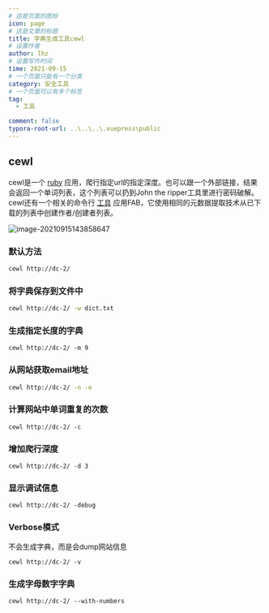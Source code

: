 ```yaml
---
# 这是页面的图标
icon: page
# 这是文章的标题
title: 字典生成工具cewl
# 设置作者
author: lhz
# 设置写作时间
time: 2021-09-15
# 一个页面只能有一个分类
category: 安全工具
# 一个页面可以有多个标签
tag:
  - 工具

comment: false
typora-root-url: ..\..\..\.vuepress\public
---
```

## cewl
cewl是一个 [ruby](http://www.codercto.com/category/ruby.html) 应用，爬行指定url的指定深度。也可以跟一个外部链接，结果会返回一个单词列表，这个列表可以扔到John the ripper工具里进行密码破解。cewl还有一个相关的命令行 [工具](http://www.codercto.com/tool.html) 应用FAB，它使用相同的元数据提取技术从已下载的列表中创建作者/创建者列表。

![image-20210915143858647](/assets/img/image-20210915143858647.png)

### 默认方法

```bash
cewl http://dc-2/
```

### 将字典保存到文件中

```bash
cewl http://dc-2/ -w dict.txt
```

### 生成指定长度的字典

```
cewl http://dc-2/ -m 9
```

### 从网站获取email地址

```bash
cewl http://dc-2/ -n -e
```

### 计算网站中单词重复的次数

```
cewl http://dc-2/ -c
```

### 增加爬行深度

```
cewl http://dc-2/ -d 3
```

### 显示调试信息

```
cewl http://dc-2/ -debug
```

### Verbose模式

不会生成字典，而是会dump网站信息

```
cewl http://dc-2/ -v
```

### 生成字母数字字典

```
cewl http://dc-2/ --with-numbers
```

